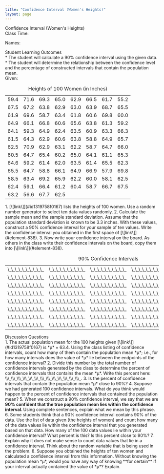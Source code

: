 ```yaml
---
title: "Confidence Interval (Women's Heights)"
layout: page
---
```



<div data-type="note" data-has-label="true" class="note statistics lab" data-label="" markdown="1">
<div data-type="title" class="title">
Confidence Interval (Women's Heights)
</div>
Class Time:

Names:

<div data-type="list" id="id8761076" markdown="1">
<div data-type="title">
Student Learning Outcomes
</div>
* The student will calculate a 90% confidence interval using the given data.
* The student will determine the relationship between the confidence level and the percentage of constructed intervals that contain the population mean.

</div>
<span data-type="title">Given:</span>

<table id="id1319758f0167" summary="Table presenting women's heights in 100 cells."><caption><span data-type="title">Heights of 100 Women (in Inches)</span></caption><tbody>
<tr>
<td>59.4</td>
<td>71.6</td>
<td>69.3</td>
<td>65.0</td>
<td>62.9</td>
<td>66.5</td>
<td>61.7</td>
<td>55.2</td>
</tr>
<tr>
<td>67.5</td>
<td>67.2</td>
<td>63.8</td>
<td>62.9</td>
<td>63.0</td>
<td>63.9</td>
<td>68.7</td>
<td>65.5</td>
</tr>
<tr>
<td>61.9</td>
<td>69.6</td>
<td>58.7</td>
<td>63.4</td>
<td>61.8</td>
<td>60.6</td>
<td>69.8</td>
<td>60.0</td>
</tr>
<tr>
<td>64.9</td>
<td>66.1</td>
<td>66.8</td>
<td>60.6</td>
<td>65.6</td>
<td>63.8</td>
<td>61.3</td>
<td>59.2</td>
</tr>
<tr>
<td>64.1</td>
<td>59.3</td>
<td>64.9</td>
<td>62.4</td>
<td>63.5</td>
<td>60.9</td>
<td>63.3</td>
<td>66.3</td>
</tr>
<tr>
<td>61.5</td>
<td>64.3</td>
<td>62.9</td>
<td>60.6</td>
<td>63.8</td>
<td>58.8</td>
<td>64.9</td>
<td>65.7</td>
</tr>
<tr>
<td>62.5</td>
<td>70.9</td>
<td>62.9</td>
<td>63.1</td>
<td>62.2</td>
<td>58.7</td>
<td>64.7</td>
<td>66.0</td>
</tr>
<tr>
<td>60.5</td>
<td>64.7</td>
<td>65.4</td>
<td>60.2</td>
<td>65.0</td>
<td>64.1</td>
<td>61.1</td>
<td>65.3</td>
</tr>
<tr>
<td>64.6</td>
<td>59.2</td>
<td>61.4</td>
<td>62.0</td>
<td>63.5</td>
<td>61.4</td>
<td>65.5</td>
<td>62.3</td>
</tr>
<tr>
<td>65.5</td>
<td>64.7</td>
<td>58.8</td>
<td>66.1</td>
<td>64.9</td>
<td>66.9</td>
<td>57.9</td>
<td>69.8</td>
</tr>
<tr>
<td>58.5</td>
<td>63.4</td>
<td>69.2</td>
<td>65.9</td>
<td>62.2</td>
<td>60.0</td>
<td>58.1</td>
<td>62.5</td>
</tr>
<tr>
<td>62.4</td>
<td>59.1</td>
<td>66.4</td>
<td>61.2</td>
<td>60.4</td>
<td>58.7</td>
<td>66.7</td>
<td>67.5</td>
</tr>
<tr>
<td>63.2</td>
<td>56.6</td>
<td>67.7</td>
<td>62.5</td>
<td />
<td />
<td />
<td />
</tr>
</tbody></table>
1.  [\[link\]](#id1319758f0167) lists the heights of 100 women. Use a random number generator to select ten data values randomly.
2.  Calculate the sample mean and the sample standard deviation. Assume that the population standard deviation is known to be 3.3 inches. With these values, construct a 90% confidence interval for your sample of ten values. Write the confidence interval you obtained in the first space of [\[link\]](#element-838).
3.  Now write your confidence interval on the board. As others in the class write their confidence intervals on the board, copy them into [\[link\]](#element-838).
    <table id="element-838" summary="Blank table of 40 empty cells."><caption><span data-type="title">90% Confidence Intervals</span></caption><tbody>
    <tr>
    <td>\_\_\_\_\_\_\_\_\_\_ </td>
    <td>\_\_\_\_\_\_\_\_\_\_ </td>
    <td>\_\_\_\_\_\_\_\_\_\_ </td>
    <td>\_\_\_\_\_\_\_\_\_\_ </td>
    <td>\_\_\_\_\_\_\_\_\_\_	</td>
    </tr>
    <tr>
    <td>\_\_\_\_\_\_\_\_\_\_ </td>
    <td>\_\_\_\_\_\_\_\_\_\_ </td>
    <td>\_\_\_\_\_\_\_\_\_\_ </td>
    <td>\_\_\_\_\_\_\_\_\_\_ </td>
    <td>\_\_\_\_\_\_\_\_\_\_	</td>
    </tr>
    <tr>
    <td>\_\_\_\_\_\_\_\_\_\_ </td>
    <td>\_\_\_\_\_\_\_\_\_\_ </td>
    <td>\_\_\_\_\_\_\_\_\_\_ </td>
    <td>\_\_\_\_\_\_\_\_\_\_ </td>
    <td>\_\_\_\_\_\_\_\_\_\_	</td>
    </tr>
    <tr>
    <td>\_\_\_\_\_\_\_\_\_\_ </td>
    <td>\_\_\_\_\_\_\_\_\_\_ </td>
    <td>\_\_\_\_\_\_\_\_\_\_ </td>
    <td>\_\_\_\_\_\_\_\_\_\_ </td>
    <td>\_\_\_\_\_\_\_\_\_\_	</td>
    </tr>
    <tr>
    <td>\_\_\_\_\_\_\_\_\_\_ </td>
    <td>\_\_\_\_\_\_\_\_\_\_ </td>
    <td>\_\_\_\_\_\_\_\_\_\_ </td>
    <td>\_\_\_\_\_\_\_\_\_\_ </td>
    <td>\_\_\_\_\_\_\_\_\_\_	</td>
    </tr>
    <tr>
    <td>\_\_\_\_\_\_\_\_\_\_ </td>
    <td>\_\_\_\_\_\_\_\_\_\_ </td>
    <td>\_\_\_\_\_\_\_\_\_\_ </td>
    <td>\_\_\_\_\_\_\_\_\_\_ </td>
    <td>\_\_\_\_\_\_\_\_\_\_	</td>
    </tr>
    <tr>
    <td>\_\_\_\_\_\_\_\_\_\_ </td>
    <td>\_\_\_\_\_\_\_\_\_\_ </td>
    <td>\_\_\_\_\_\_\_\_\_\_ </td>
    <td>\_\_\_\_\_\_\_\_\_\_ </td>
    <td>\_\_\_\_\_\_\_\_\_\_	</td>
    </tr>
    <tr>
    <td>\_\_\_\_\_\_\_\_\_\_ </td>
    <td>\_\_\_\_\_\_\_\_\_\_ </td>
    <td>\_\_\_\_\_\_\_\_\_\_ </td>
    <td>\_\_\_\_\_\_\_\_\_\_ </td>
    <td>\_\_\_\_\_\_\_\_\_\_	</td>
    </tr>
    </tbody></table>

<div data-type="list" id="element-563" markdown="1">
<div data-type="title">
Discussion Questions
</div>
1.  The actual population mean for the 100 heights given [\[link\]](#id1319758f0167) is *μ* = 63.4. Using the class listing of confidence intervals, count how many of them contain the population mean *μ*; i.e., for how many intervals does the value of *μ* lie between the endpoints of the confidence interval?
2.  Divide this number by the total number of confidence intervals generated by the class to determine the percent of confidence intervals that contains the mean *μ*. Write this percent here: \\\_\\\_\\\_\\\_\\\_\\\_\\\_\\\_\\\_\\\_\\\_\\\_\\\_.
3.  Is the percent of confidence intervals that contain the population mean *μ* close to 90%?
4.  Suppose we had generated 100 confidence intervals. What do you think would happen to the percent of confidence intervals that contained the population mean?
5.  When we construct a 90% confidence interval, we say that we are <strong>90% confident that the true population mean lies within the confidence interval. </strong>Using complete sentences, explain what we mean by this phrase.
6.  Some students think that a 90% confidence interval contains 90% of the data. Use the list of data given (the heights of women) and count how many of the data values lie within the confidence interval that you generated based on that data. How many of the 100 data values lie within your confidence interval? What percent is this? Is this percent close to 90%?
7.  Explain why it does not make sense to count data values that lie in a confidence interval. Think about the random variable that is being used in the problem.
8.  Suppose you obtained the heights of ten women and calculated a confidence interval from this information. Without knowing the population mean *μ*, would you have any way of knowing **for certain** if your interval actually contained the value of *μ*? Explain.

</div>
</div>

